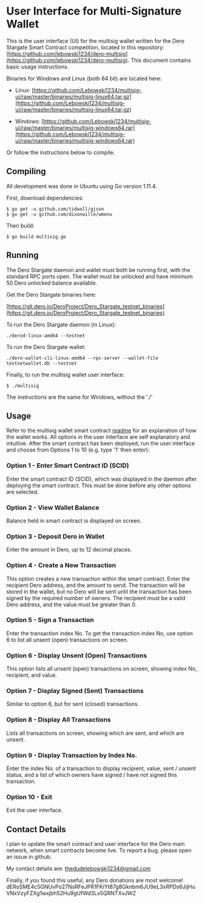 # User Interface for Multi-Signature Wallet

This is the user interface (UI) for the multisig wallet written for the Dero Stargate Smart Contract competition, located in this repository: [https://github.com/lebowski1234/dero-multisig](https://github.com/lebowski1234/dero-multisig). This document contains basic usage instructions.

Binaries for Windows and Linux (both 64 bit) are located here:

* Linux: [https://github.com/Lebowski1234/multisig-ui/raw/master/binaries/multisig-linux64.tar.gz](https://github.com/Lebowski1234/multisig-ui/raw/master/binaries/multisig-linux64.tar.gz)

* Windows: [https://github.com/Lebowski1234/multisig-ui/raw/master/binaries/multisig-windows64.rar](https://github.com/Lebowski1234/multisig-ui/raw/master/binaries/multisig-windows64.rar)

Or follow the instructions below to compile. 


## Compiling

All development was done in Ubuntu using Go version 1.11.4.

First, download dependencies:

```
$ go get -u github.com/tidwall/gjson
$ go get -u github.com/dixonwille/wmenu
```

Then build:

```
$ go build multisig.go
```


## Running

The Dero Stargate daemon and wallet must both be running first, with the standard RPC ports open. The wallet must be unlocked and have minimum 50 Dero unlocked balance available.

Get the Dero Stargate binaries here:

[https://git.dero.io/DeroProject/Dero_Stargate_testnet_binaries](https://git.dero.io/DeroProject/Dero_Stargate_testnet_binaries)


To run the Dero Stargate daemon (in Linux):

```
./derod-linux-amd64 --testnet
```

To run the Dero Stargate wallet:

```
./dero-wallet-cli-linux-amd64 --rpc-server --wallet-file testnetwallet.db --testnet
```

Finally, to run the multisig wallet user interface:

```
$ ./multisig
```

The instructions are the same for Windows, without the './'


## Usage

Refer to the multisig wallet smart contract [readme](https://github.com/lebowski1234/dero-multisig) for an explanation of how the wallet works. All options in the user interface are self explanatory and intuitive. After the smart contract has been deployed, run the user interface and choose from Options 1 to 10 (e.g. type '1' then enter):

### Option 1 - Enter Smart Contract ID (SCID)

Enter the smart contract ID (SCID), which was displayed in the daemon after deploying the smart contract. This must be done before any other options are selected. 

### Option 2 - View Wallet Balance

Balance held in smart contract is displayed on screen.

### Option 3 - Deposit Dero in Wallet

Enter the amount in Dero, up to 12 decimal places.

### Option 4 - Create a New Transaction

This option creates a new transaction within the smart contract. Enter the recipient Dero address, and the amount to send. The transaction will be stored in the wallet, but no Dero will be sent until the transaction has been signed by the required number of owners. The recipient must be a valid Dero address, and the value must be greater than 0. 

### Option 5 - Sign a Transaction

Enter the transaction index No. To get the transaction index No, use option 6 to list all unsent (open) transactions on screen.

### Option 6 - Display Unsent (Open) Transactions

This option lists all unsent (open) transactions on screen, showing index No, recipient, and value. 

### Option 7 - Display Signed (Sent) Transactions

Similar to option 6, but for sent (closed) transactions.

### Option 8 - Display All Transactions

Lists all transactions on screen, showing which are sent, and which are unsent. 

### Option 9 - Display Transaction by Index No.

Enter the index No. of a transaction to display recipient, value, sent / unsent status, and a list of which owners have signed / have not signed this transaction. 

### Option 10 - Exit

Exit the user interface. 


## Contact Details

I plan to update the smart contract and user interface for the Dero main network, when smart contracts become live. To report a bug, please open an issue in github. 

My contact details are: thedudelebowski1234@gmail.com

Finally, if you found this useful, any Dero donations are most welcome! dERoSME4c5GNUvPo27NsRFeJPR1FKiYt87g8Gknbm6JU9eL3xRPDs6JijHuVNxVzyFZXg1wxjbh52Hu9gUfWd3Lx5QRNTXvJWZ




